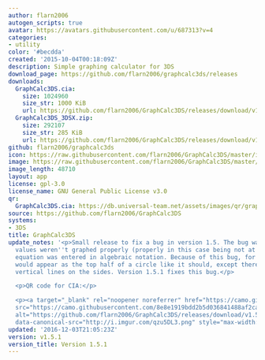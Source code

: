 ```yaml
---
author: flarn2006
autogen_scripts: true
avatar: https://avatars.githubusercontent.com/u/687313?v=4
categories:
- utility
color: '#becdda'
created: '2015-10-04T00:18:09Z'
description: Simple graphing calculator for 3DS
download_page: https://github.com/flarn2006/graphcalc3ds/releases
downloads:
  GraphCalc3DS.cia:
    size: 1024960
    size_str: 1000 KiB
    url: https://github.com/flarn2006/GraphCalc3DS/releases/download/v1.5.1/GraphCalc3DS.cia
  GraphCalc3DS_3DSX.zip:
    size: 292107
    size_str: 285 KiB
    url: https://github.com/flarn2006/GraphCalc3DS/releases/download/v1.5.1/GraphCalc3DS_3DSX.zip
github: flarn2006/graphcalc3ds
icon: https://raw.githubusercontent.com/flarn2006/GraphCalc3DS/master/icon.png
image: https://raw.githubusercontent.com/flarn2006/GraphCalc3DS/master/banner.png
image_length: 48710
layout: app
license: gpl-3.0
license_name: GNU General Public License v3.0
qr:
  GraphCalc3DS.cia: https://db.universal-team.net/assets/images/qr/graphcalc3dscia.png
source: https://github.com/flarn2006/GraphCalc3DS
systems:
- 3DS
title: GraphCalc3DS
update_notes: '<p>Small release to fix a bug in version 1.5. The bug was that undefined
  values weren''t graphed properly (properly in this case being not at all) when the
  equation was entered in algebraic notation. Because of this bug, for example, <code>sqrt(1-x^2)</code>
  would appear as the top half of a circle like it should, except there would be two
  vertical lines on the sides. Version 1.5.1 fixes this bug.</p>

  <p>QR code for CIA:</p>

  <p><a target="_blank" rel="noopener noreferrer" href="https://camo.githubusercontent.com/8e8e1919bdd2b5d036841488af2ca5e407ec1024ce17b617102783e74b61665e/687474703a2f2f692e696d6775722e636f6d2f717a7535444c332e706e67"><img
  src="https://camo.githubusercontent.com/8e8e1919bdd2b5d036841488af2ca5e407ec1024ce17b617102783e74b61665e/687474703a2f2f692e696d6775722e636f6d2f717a7535444c332e706e67"
  alt="https://github.com/flarn2006/GraphCalc3DS/releases/download/v1.5.1/GraphCalc3DS.cia"
  data-canonical-src="http://i.imgur.com/qzu5DL3.png" style="max-width:100%;"></a></p>'
updated: '2016-12-03T21:05:23Z'
version: v1.5.1
version_title: Version 1.5.1
---
```

